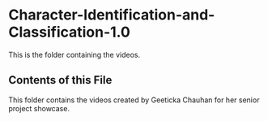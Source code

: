 # Character-Identification-and-Classification-1.0
This is the folder containing the videos. 

Contents of this File
----------------------
This folder contains the videos created by Geeticka Chauhan for her senior project showcase. 


